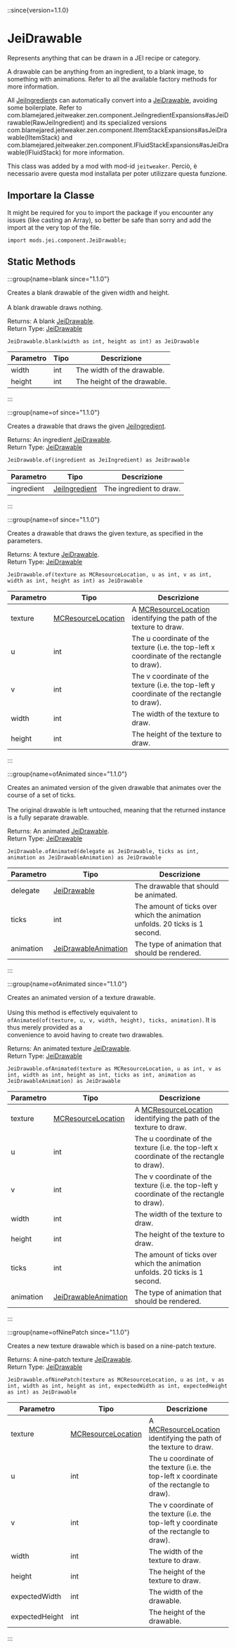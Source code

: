 ::since{version=1.1.0}
# JeiDrawable

Represents anything that can be drawn in a JEI recipe or category.

 A drawable can be anything from an ingredient, to a blank image, to something with animations. Refer to all the available factory methods for more information.

 All [JeiIngredient](/mods/JEITweaker/API/Component/JeiIngredient)s can automatically convert into a [JeiDrawable](/mods/JEITweaker/API/Component/JeiDrawable), avoiding some boilerplate. Refer to com.blamejared.jeitweaker.zen.component.JeiIngredientExpansions#asJeiDrawable(RawJeiIngredient) and its specialized versions com.blamejared.jeitweaker.zen.component.IItemStackExpansions#asJeiDrawable(IItemStack) and com.blamejared.jeitweaker.zen.component.IFluidStackExpansions#asJeiDrawable(IFluidStack) for more information.

This class was added by a mod with mod-id `jeitweaker`. Perciò, è necessario avere questa mod installata per poter utilizzare questa funzione.

## Importare la Classe

It might be required for you to import the package if you encounter any issues (like casting an Array), so better be safe than sorry and add the import at the very top of the file.
```zenscript
import mods.jei.component.JeiDrawable;
```


## Static Methods

:::group{name=blank since="1.1.0"}

Creates a blank drawable of the given width and height. <br />  <br />  A blank drawable draws nothing.

Returns: A blank [JeiDrawable](/mods/JEITweaker/API/Component/JeiDrawable).  
Return Type: [JeiDrawable](/mods/JEITweaker/API/Component/JeiDrawable)

```zenscript
JeiDrawable.blank(width as int, height as int) as JeiDrawable
```

| Parametro | Tipo | Descrizione                 |
| --------- | ---- | --------------------------- |
| width     | int  | The width of the drawable.  |
| height    | int  | The height of the drawable. |


:::

:::group{name=of since="1.1.0"}

Creates a drawable that draws the given [JeiIngredient](/mods/JEITweaker/API/Component/JeiIngredient).

Returns: An ingredient [JeiDrawable](/mods/JEITweaker/API/Component/JeiDrawable).  
Return Type: [JeiDrawable](/mods/JEITweaker/API/Component/JeiDrawable)

```zenscript
JeiDrawable.of(ingredient as JeiIngredient) as JeiDrawable
```

| Parametro  | Tipo                                                          | Descrizione             |
| ---------- | ------------------------------------------------------------- | ----------------------- |
| ingredient | [JeiIngredient](/mods/JEITweaker/API/Component/JeiIngredient) | The ingredient to draw. |


:::

:::group{name=of since="1.1.0"}

Creates a drawable that draws the given texture, as specified in the parameters.

Returns: A texture [JeiDrawable](/mods/JEITweaker/API/Component/JeiDrawable).  
Return Type: [JeiDrawable](/mods/JEITweaker/API/Component/JeiDrawable)

```zenscript
JeiDrawable.of(texture as MCResourceLocation, u as int, v as int, width as int, height as int) as JeiDrawable
```

| Parametro | Tipo                                                       | Descrizione                                                                                               |
| --------- | ---------------------------------------------------------- | --------------------------------------------------------------------------------------------------------- |
| texture   | [MCResourceLocation](/vanilla/api/util/MCResourceLocation) | A [MCResourceLocation](/vanilla/api/util/MCResourceLocation) identifying the path of the texture to draw. |
| u         | int                                                        | The u coordinate of the texture (i.e. the top-left x coordinate of the rectangle to draw).                |
| v         | int                                                        | The v coordinate of the texture (i.e. the top-left y coordinate of the rectangle to draw).                |
| width     | int                                                        | The width of the texture to draw.                                                                         |
| height    | int                                                        | The height of the texture to draw.                                                                        |


:::

:::group{name=ofAnimated since="1.1.0"}

Creates an animated version of the given drawable that animates over the course of a set of ticks. <br />  <br />  The original drawable is left untouched, meaning that the returned instance is a fully separate drawable.

Returns: An animated [JeiDrawable](/mods/JEITweaker/API/Component/JeiDrawable).  
Return Type: [JeiDrawable](/mods/JEITweaker/API/Component/JeiDrawable)

```zenscript
JeiDrawable.ofAnimated(delegate as JeiDrawable, ticks as int, animation as JeiDrawableAnimation) as JeiDrawable
```

| Parametro | Tipo                                                                        | Descrizione                                                                 |
| --------- | --------------------------------------------------------------------------- | --------------------------------------------------------------------------- |
| delegate  | [JeiDrawable](/mods/JEITweaker/API/Component/JeiDrawable)                   | The drawable that should be animated.                                       |
| ticks     | int                                                                         | The amount of ticks over which the animation unfolds. 20 ticks is 1 second. |
| animation | [JeiDrawableAnimation](/mods/JEITweaker/API/Component/JeiDrawableAnimation) | The type of animation that should be rendered.                              |


:::

:::group{name=ofAnimated since="1.1.0"}

Creates an animated version of a texture drawable. <br />  <br />  Using this method is effectively equivalent to <br />  `ofAnimated(of(texture, u, v, width, height), ticks, animation)`. It is thus merely provided as a <br />  convenience to avoid having to create two drawables.

Returns: An animated texture [JeiDrawable](/mods/JEITweaker/API/Component/JeiDrawable).  
Return Type: [JeiDrawable](/mods/JEITweaker/API/Component/JeiDrawable)

```zenscript
JeiDrawable.ofAnimated(texture as MCResourceLocation, u as int, v as int, width as int, height as int, ticks as int, animation as JeiDrawableAnimation) as JeiDrawable
```

| Parametro | Tipo                                                                        | Descrizione                                                                                               |
| --------- | --------------------------------------------------------------------------- | --------------------------------------------------------------------------------------------------------- |
| texture   | [MCResourceLocation](/vanilla/api/util/MCResourceLocation)                  | A [MCResourceLocation](/vanilla/api/util/MCResourceLocation) identifying the path of the texture to draw. |
| u         | int                                                                         | The u coordinate of the texture (i.e. the top-left x coordinate of the rectangle to draw).                |
| v         | int                                                                         | The v coordinate of the texture (i.e. the top-left y coordinate of the rectangle to draw).                |
| width     | int                                                                         | The width of the texture to draw.                                                                         |
| height    | int                                                                         | The height of the texture to draw.                                                                        |
| ticks     | int                                                                         | The amount of ticks over which the animation unfolds. 20 ticks is 1 second.                               |
| animation | [JeiDrawableAnimation](/mods/JEITweaker/API/Component/JeiDrawableAnimation) | The type of animation that should be rendered.                                                            |


:::

:::group{name=ofNinePatch since="1.1.0"}

Creates a new texture drawable which is based on a nine-patch texture.

Returns: A nine-patch texture [JeiDrawable](/mods/JEITweaker/API/Component/JeiDrawable).  
Return Type: [JeiDrawable](/mods/JEITweaker/API/Component/JeiDrawable)

```zenscript
JeiDrawable.ofNinePatch(texture as MCResourceLocation, u as int, v as int, width as int, height as int, expectedWidth as int, expectedHeight as int) as JeiDrawable
```

| Parametro      | Tipo                                                       | Descrizione                                                                                               |
| -------------- | ---------------------------------------------------------- | --------------------------------------------------------------------------------------------------------- |
| texture        | [MCResourceLocation](/vanilla/api/util/MCResourceLocation) | A [MCResourceLocation](/vanilla/api/util/MCResourceLocation) identifying the path of the texture to draw. |
| u              | int                                                        | The u coordinate of the texture (i.e. the top-left x coordinate of the rectangle to draw).                |
| v              | int                                                        | The v coordinate of the texture (i.e. the top-left y coordinate of the rectangle to draw).                |
| width          | int                                                        | The width of the texture to draw.                                                                         |
| height         | int                                                        | The height of the texture to draw.                                                                        |
| expectedWidth  | int                                                        | The width of the drawable.                                                                                |
| expectedHeight | int                                                        | The height of the drawable.                                                                               |


:::

